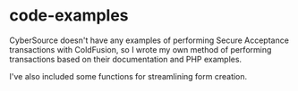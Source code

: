 # code-examples
CyberSource doesn't have any examples of performing Secure Acceptance transactions with ColdFusion, so I wrote my own method of performing transactions based on their documentation and PHP examples. 

I've also included some functions for streamlining form creation.
